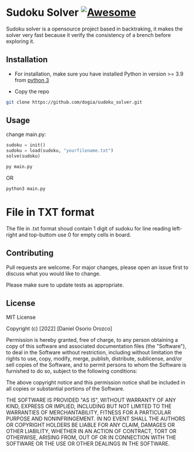 # Sudoku Solver [![Awesome](https://awesome.re/badge.svg)](https://awesome.re)

Sudoku solver is a opensource project based in backtraking, it makes the solver very fast because it verify the consistency of a brench before exploring it.

## Installation
* For installation, make sure you have installed Python in version >= 3.9 from [python 3](https://www.python.org/)

* Copy the repo
```bash
git clone https://github.com/dogia/sudoku_solver.git
```


## Usage
change main.py:

```python
sudoku = init()
sudoku = load(sudoku, "yourfilename.txt")
solve(sudoku)
```

```bash
py main.py
```

OR 

```bash
python3 main.py
```

# File in TXT format
The file in .txt format shoud contain 1 digit of sudoku for line reading left-right and top-buttom
use 0 for empty cells in board.

## Contributing
Pull requests are welcome. For major changes, please open an issue first to discuss what you would like to change.

Please make sure to update tests as appropriate.

## License
MIT License

Copyright (c) [2022] [Daniel Osorio Orozco]

Permission is hereby granted, free of charge, to any person obtaining a copy
of this software and associated documentation files (the "Software"), to deal
in the Software without restriction, including without limitation the rights
to use, copy, modify, merge, publish, distribute, sublicense, and/or sell
copies of the Software, and to permit persons to whom the Software is
furnished to do so, subject to the following conditions:

The above copyright notice and this permission notice shall be included in all
copies or substantial portions of the Software.

THE SOFTWARE IS PROVIDED "AS IS", WITHOUT WARRANTY OF ANY KIND, EXPRESS OR
IMPLIED, INCLUDING BUT NOT LIMITED TO THE WARRANTIES OF MERCHANTABILITY,
FITNESS FOR A PARTICULAR PURPOSE AND NONINFRINGEMENT. IN NO EVENT SHALL THE
AUTHORS OR COPYRIGHT HOLDERS BE LIABLE FOR ANY CLAIM, DAMAGES OR OTHER
LIABILITY, WHETHER IN AN ACTION OF CONTRACT, TORT OR OTHERWISE, ARISING FROM,
OUT OF OR IN CONNECTION WITH THE SOFTWARE OR THE USE OR OTHER DEALINGS IN THE
SOFTWARE.
